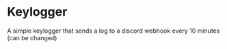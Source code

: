 # Keylogger
A simple keylogger that sends a log to a discord webhook every 10 minutes (can be changed)
